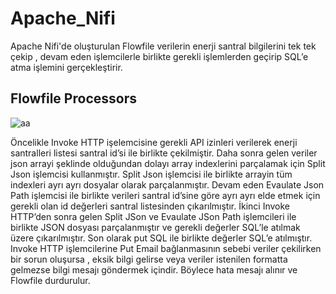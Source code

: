 # Apache_Nifi
Apache Nifi'de oluşturulan Flowfile verilerin enerji santral bilgilerini tek tek çekip , devam eden işlemcilerle birlikte gerekli işlemlerden geçirip SQL’e atma işlemini gerçekleştirir.

## Flowfile Processors

![aa](https://user-images.githubusercontent.com/50110116/109416858-b95df380-79d1-11eb-943e-f15eae80f3ce.png)

  Öncelikle Invoke HTTP işelemcisine gerekli API izinleri verilerek enerji santralleri listesi santral id’si ile birlikte çekilmiştir. Daha sonra gelen veriler json arrayi şeklinde olduğundan dolayı array indexlerini parçalamak için Split Json işlemcisi
kullanmıştır. Split Json işlemcisi ile birlikte arrayin tüm indexleri ayrı ayrı dosyalar olarak parçalanmıştır. Devam eden Evaulate Json Path işlemcisi ile birlikte verileri santral id’sine
göre ayrı ayrı elde etmek için gerekli olan id değerleri santral listesinden çıkarılmıştır. İkinci Invoke HTTP’den sonra gelen Split JSon ve Evaulate JSon Path işlemcileri ile birlikte JSON dosyası parçalanmıştır ve gerekli değerler SQL’le atılmak üzere çıkarılmıştır.
Son olarak put SQL ile birlikte değerler SQL’e atılmıştır. Invoke HTTP işlemcilerine Put Email bağlanmasının sebebi veriler çekilirken bir sorun oluşursa , eksik bilgi gelirse veya veriler istenilen formatta gelmezse bilgi mesajı göndermek içindir. Böylece hata mesajı alınır ve Flowfile durdurulur.
